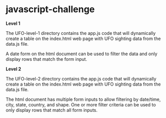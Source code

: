 # javascript-challenge

**Level 1**

The UFO-level-1 directory contains the app.js code that will dynamically create a table on the index.html web page with UFO sighting data from the data.js file.

A date form on the html document can be used to filter the data and only display rows that match the form input.

**Level 2**

The UFO-level-2 directory contains the app.js code that will dynamically create a table on the index.html web page with UFO sighting data from the data.js file.

The html document has multiple form inputs to allow filtering by date/time, city, state, country, and shape.  One or more filter criteria can be used to only display rows that match all form inputs.